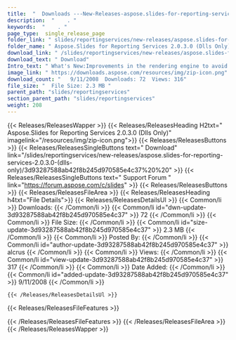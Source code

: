 ```yaml
---
title:  "  Downloads ---New-Releases-aspose.slides-for-reporting-services-2.0.3.0-(dlls-only) . " 
description:  "    . " 
keywords:  "    . " 
page_type:  single_release_page
folder_link: " slides/reportingservices/new-releases/aspose.slides-for-reporting-services-2.0.3.0-(dlls-only)/"
folder_name: " Aspose.Slides for Reporting Services 2.0.3.0 (Dlls Only)"
download_link: " /slides/reportingservices/new-releases/aspose.slides-for-reporting-services-2.0.3.0-(dlls-only)/3d93287588ab42f8b245d970585e4c37"
download_text: " Download"
Intro_text: " What's New:Improvements in the rendering engine to avoid possible shapes overlap..."
image_link: " https://downloads.aspose.com/resources/img/zip-icon.png"
download_count: "   9/11/2008  Downloads: 72  Views: 316"
file_size: "  File Size: 2.3 MB "
parent_path: "slides/reportingservices"
section_parent_path: "slides/reportingservices"
weight: 208 
---
```


{{< Releases/ReleasesWapper >}}
  {{< Releases/ReleasesHeading H2txt=" Aspose.Slides for Reporting Services 2.0.3.0 (Dlls Only)" imagelink="/resources/img/zip-icon.png">}}
  {{< Releases/ReleasesButtons >}}
    {{< Releases/ReleasesSingleButtons text=" Download" link="/slides/reportingservices/new-releases/aspose.slides-for-reporting-services-2.0.3.0-(dlls-only)/3d93287588ab42f8b245d970585e4c37%20%20" >}}
    {{< Releases/ReleasesSingleButtons text=" Support Forum " link="https://forum.aspose.com/c/slides" >}}
  {{< Releases/ReleasesButtons >}}
  {{< Releases/ReleasesFileArea >}}
    {{< Releases/ReleasesHeading h4txt="File Details">}}
    {{< Releases/ReleasesDetailsUl >}}
            {{< Common/li  >}} Downloads: {{< /Common/li >}} 
      {{< Common/li id="dwn-update-3d93287588ab42f8b245d970585e4c37" >}} 72 {{< /Common/li >}} 
      {{< Common/li  >}} File Size: {{< /Common/li >}} 
      {{< Common/li id="size-update-3d93287588ab42f8b245d970585e4c37" >}} 2.3 MB {{< /Common/li >}} 
      {{< Common/li  >}} Posted By: {{< /Common/li >}} 
      {{< Common/li id="author-update-3d93287588ab42f8b245d970585e4c37" >}} alcrus {{< /Common/li >}} 
      {{< Common/li  >}} Views: {{< /Common/li >}} 
      {{< Common/li id="view-update-3d93287588ab42f8b245d970585e4c37" >}} 317 {{< /Common/li >}} 
      {{< Common/li  >}} Date Added: {{< /Common/li >}} 
      {{< Common/li id="added-update-3d93287588ab42f8b245d970585e4c37" >}} 9/11/2008 {{< /Common/li >}} 

    {{< /Releases/ReleasesDetailsUl >}}

  {{< Releases/ReleasesFileFeatures >}}
      
  {{< /Releases/ReleasesFileFeatures >}}
 {{< /Releases/ReleasesFileArea >}}
{{< /Releases/ReleasesWapper >}}



